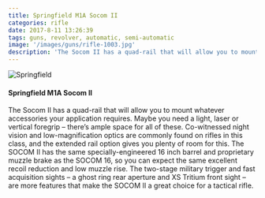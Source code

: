 ```yaml
---
title: Springfield M1A Socom II
categories: rifle
date: 2017-8-11 13:26:39
tags: guns, revolver, automatic, semi-automatic
image: '/images/guns/rifle-1003.jpg'
description: 'The Socom II has a quad-rail that will allow you to mount whatever accessories your application requires. Maybe you need a light, laser or vertical foregrip – there’s ample space for all of these.'
---
```


<div>
<img src="/images/guns/rifle-1003.jpg" alt="Springfield" />
</div>

#### Springfield M1A Socom II
The Socom II has a quad-rail that will allow you to mount whatever accessories your application requires. Maybe you need a light, laser or vertical foregrip – there’s ample space for all of these. Co-witnessed night vision and low-magnification optics are commonly found on rifles in this class, and the extended rail option gives you plenty of room for this. The SOCOM II has the same specially-engineered 16 inch barrel and proprietary muzzle brake as the SOCOM 16, so you can expect the same excellent recoil reduction and low muzzle rise. The two-stage military trigger and fast acquisition sights – a ghost ring rear aperture and XS Tritium front sight – are more features that make the SOCOM II a great choice for a tactical rifle.
